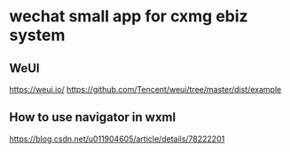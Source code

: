 # wechat small app for cxmg ebiz system

## WeUI
https://weui.io/
https://github.com/Tencent/weui/tree/master/dist/example

## How to use navigator in wxml
https://blog.csdn.net/u011904605/article/details/78222201
